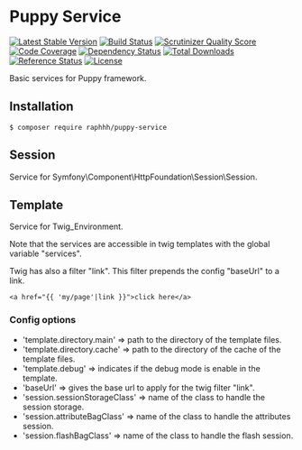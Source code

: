 # Puppy Service

[![Latest Stable Version](https://poser.pugx.org/raphhh/puppy-service/v/stable.svg)](https://packagist.org/packages/raphhh/puppy-service)
[![Build Status](https://travis-ci.org/Raphhh/puppy-service.png)](https://travis-ci.org/Raphhh/puppy-service)
[![Scrutinizer Quality Score](https://scrutinizer-ci.com/g/Raphhh/puppy-service/badges/quality-score.png?b=master)](https://scrutinizer-ci.com/g/Raphhh/puppy-service/)
[![Code Coverage](https://scrutinizer-ci.com/g/Raphhh/puppy-service/badges/coverage.png?b=master)](https://scrutinizer-ci.com/g/Raphhh/puppy-service/)
[![Dependency Status](https://www.versioneye.com/user/projects/54062eb9c4c187ff6100006f/badge.svg?style=flat)](https://www.versioneye.com/user/projects/54062eb9c4c187ff6100006f)
[![Total Downloads](https://poser.pugx.org/raphhh/puppy-service/downloads.svg)](https://packagist.org/packages/raphhh/puppy-service)
[![Reference Status](https://www.versioneye.com/php/raphhh:puppy-service/reference_badge.svg?style=flat)](https://www.versioneye.com/php/raphhh:puppy-service/references)
[![License](https://poser.pugx.org/raphhh/puppy-service/license.svg)](https://packagist.org/packages/raphhh/puppy-service)

Basic services for Puppy framework.


## Installation

```
$ composer require raphhh/puppy-service
```

## Session

Service for Symfony\Component\HttpFoundation\Session\Session.


## Template

Service for Twig_Environment.

Note that the services are accessible in twig templates with the global variable "services".

Twig has also a filter "link". This filter prepends the config "baseUrl" to a link.

```twig
<a href="{{ 'my/page'|link }}">click here</a>
```

### Config options
 - 'template.directory.main' => path to the directory of the template files.
 - 'template.directory.cache' => path to the directory of the cache of the template files.
 - 'template.debug' => indicates if the debug mode is enable in the template.
 - 'baseUrl' => gives the base url to apply for the twig filter "link". 
 - 'session.sessionStorageClass' => name of the class to handle the session storage.
 - 'session.attributeBagClass' => name of the class to handle the attributes session.
 - 'session.flashBagClass' => name of the class to handle the flash session.
